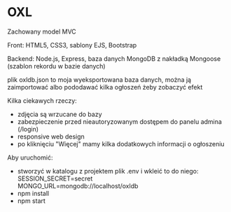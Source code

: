 # OXL

Zachowany model MVC

Front: HTML5, CSS3, sablony EJS, Bootstrap

Backend: Node.js, Express, baza danych MongoDB z nakładką Mongoose (szablon rekordu w bazie danych)

plik oxldb.json to moja wyeksportowana baza danych, można ją zaimportować albo pododawać kilka ogłoszeń żeby zobaczyć efekt

Kilka ciekawych rzeczy:
- zdjęcia są wrzucane do bazy
- zabezpieczenie przed nieautoryzowanym dostępem do panelu admina (/login)
- responsive web design
- po kliknięciu "Więcej" mamy kilka dodatkowych informacji o ogłoszeniu

Aby uruchomić:
- stworzyć w katalogu z projektem plik .env i wkleić to do niego: <br>
SESSION_SECRET=secret<br>
MONGO_URL=mongodb://localhost/oxldb 
- npm install
- npm start
